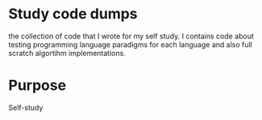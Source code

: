 # Study code dumps
the collection of code that I wrote for my self study. I contains code about testing programming language paradigms for each language and also full scratch algortihm implementations.

# Purpose
Self-study
